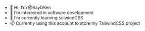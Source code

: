 - 👋 Hi, I’m @BayDKen
- 👀 I’m interested in software development
- 🌱 I’m currently learning tailwindCSS
- 📫 Currently using this account to store my TailwindCSS project

<!---
BayDKen/BayDKen is a ✨ special ✨ repository because its `README.md` (this file) appears on your GitHub profile.
You can click the Preview link to take a look at your changes.
--->
